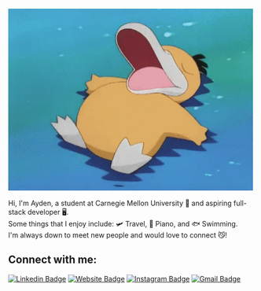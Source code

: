 
![Alt Text](https://github.com/aydengemz/aydengemz/blob/298cdc98a2e4dfd035b242c5a04bf8d8e7f05256/psyducksleep.gif)

Hi, I'm Ayden, a student at Carnegie Mellon University 🍉 and aspiring full-stack developer 🖥.\
Some things that I enjoy include: 🛩 Travel, 🎹 Piano, and 🐟 Swimming.\
I'm always down to meet new people and would love to connect 😼!

## Connect with me:

[![Linkedin Badge](https://img.shields.io/badge/-aydenx-blue?style=flat&logo=Linkedin&logoColor=white&link=https://www.linkedin.com/in/aydenx/)](https://www.linkedin.com/in/aydenx/)
[![Website Badge](https://img.shields.io/badge/-Portfolio-47CCCC?style=flat&logo=Google-Chrome&logoColor=white&link=https://jessicalim.me)](https://aydengemz.github.io/MyPortfolio/)
[![Instagram Badge](https://img.shields.io/badge/-@ayd_xu-purple?style=flat&logo=instagram&logoColor=white&link=https://instagram.com/_jessicaalim/)](https://instagram.com/_jessicaalim)
[![Gmail Badge](https://img.shields.io/badge/-aydenx@andrew.cmu.edu-c14438?style=flat&logo=Gmail&logoColor=white&link=mailto:jessicalim813@gmail.com)](mailto:jessicalim813@gmail.com)



